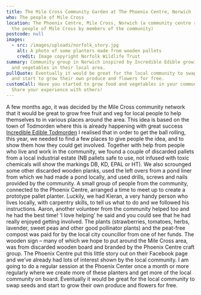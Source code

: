 ```yaml
---
title: The Mile Cross Community Garden at The Phoenix Centre, Norwich
who: The people of Mile Cross
location: The Phoenix Centre, Mile Cross, Norwich (a community centre run for
  the people of Mile Cross by members of the community)
postcode: null
images:
  - src: /images/uploads/norfolk_story.jpg
    alt: A photo of some planters made from wooden pallets
    credit: Image copyright Norfolk Wildlife Trust
summary: Community group in Norwich inspired by Incredible Edible growing food
  and vegetables in their local area.
pullQuote: Eventually it would be great for the local community to swap seeds
  and start to grow their own produce and flowers for free.
customCall: Have you started to grow food and vegetables in your community?
  Share your experience with others!
---
```

A few months ago, it was decided by the Mile Cross community network that it would be great to grow free fruit and veg for local people to help themselves to in various places around the area. This idea is based on the town of Todmorden where this is already happening with great success[ Incredible Edible Todmorden](https://www.incredible-edible-todmorden.co.uk/)
I realised that in order to get the ball rolling, this year, we needed to find a few places to give people the idea, and to show them how they could get involved.
Together with help from people who live and work in the community, we found a couple of discarded pallets from a local industrial estate (NB pallets safe to use, not infused with toxic chemicals will show the markings DB, KD, EPAL or HT). We also scrounged some other discarded wooden planks, used the left overs from a pond liner from which we had made a pond locally, and used drills, screws and nails provided by the community.
A small group of people from the community, connected to the Phoenix Centre, arranged a time to meet up to create a prototype pallet planter.
Luckily, we had Kieran, a very handy person who lives locally, with carpentry skills, to tell us what to do and we followed his instructions. Aaron, another volunteer from the community helped too and he had the best time! ‘I love helping’ he said and you could see that he had really enjoyed getting involved.
The plants (strawberries, tomatoes, herbs, lavender, sweet peas and other good pollinator plants) and the peat-free compost was paid for by the local city councillor from one of her funds.
The wooden sign – many of which we hope to put around the Mile Cross area, was from discarded wooden board and branded by the Phoenix Centre craft group.
The Phoenix Centre put this little story out on their Facebook page and we’ve already had lots of interest shown by the local community. 
I am going to do a regular session at the Phoenix Center once a month or more regularly where we create more of these planters and get more of the local community on board.
Eventually it would be great for the local community to swap seeds and start to grow their own produce and flowers for free.
